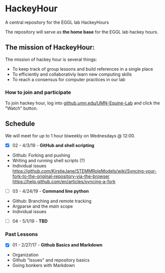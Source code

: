 # HackeyHour
A central repository for the EGGL lab HackeyHours

The repository will serve as **the home base** for the EGGL lab hackey hours. 

## The mission of HackeyHour: 

The mission of hackey hour is several things:

+ To keep track of group lessons and build references in a single place
+ To efficiently and collaborativly learn new computing skills
+ To reach a consensus for computer practices in our lab

### How to join and participate
To join hackey hour, log into [github.umn.edu/UMN-Equine-Lab](http://github.umn.edu/UMN-Equine-Lab) and click the "Watch" button. 
## Schedule
We will meet for *up to* 1 hour biweekly on Wednesdays @ 12:00.

- [x] 02 - 4/3/19 - **GitHub and shell scripting**
+ Github: Forking and pushing
+ Writing and running shell scripts (?)
+ Individual issues  
https://github.com/KirstieJane/STEMMRoleModels/wiki/Syncing-your-fork-to-the-original-repository-via-the-browser  
https://help.github.com/en/articles/syncing-a-fork

- [ ] 03 - 4/24/19 - **Command line python**
+ Github: Branching and remote tracking
+ Argparse and the *main* scope
+ Individual issues
 
- [ ] 04 - 5/1/19 - **TBD**

### Past Lessons

- [x] 01 - 2/27/17 - **Github Basics and Markdown**
+ Organization 
+ Github "Issues" and repository basics
+ Going bonkers with Markdown
